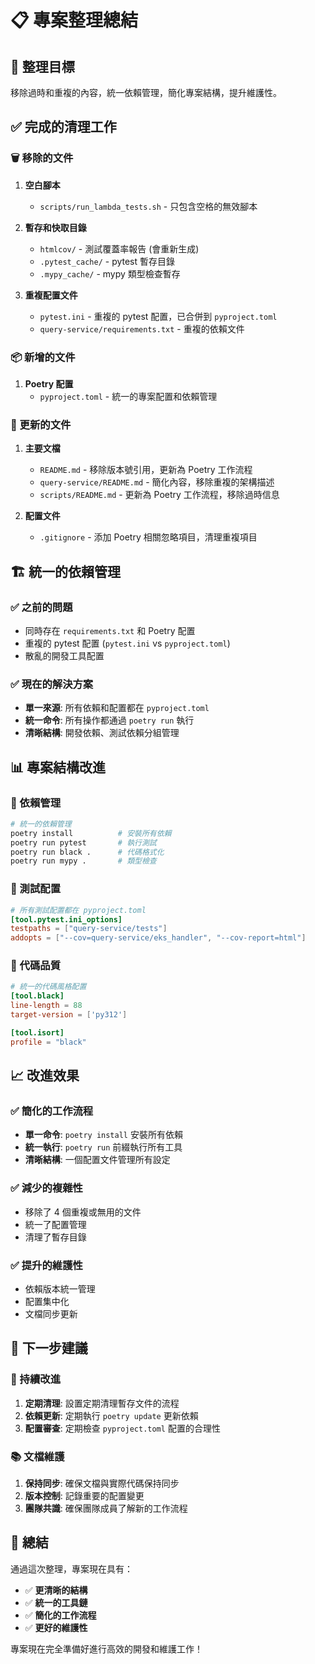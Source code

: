# 📋 專案整理總結

## 🎯 整理目標

移除過時和重複的內容，統一依賴管理，簡化專案結構，提升維護性。

## ✅ 完成的清理工作

### 🗑️ 移除的文件

1. **空白腳本**

   - `scripts/run_lambda_tests.sh` - 只包含空格的無效腳本

2. **暫存和快取目錄**

   - `htmlcov/` - 測試覆蓋率報告 (會重新生成)
   - `.pytest_cache/` - pytest 暫存目錄
   - `.mypy_cache/` - mypy 類型檢查暫存

3. **重複配置文件**
   - `pytest.ini` - 重複的 pytest 配置，已合併到 `pyproject.toml`
   - `query-service/requirements.txt` - 重複的依賴文件

### 📦 新增的文件

1. **Poetry 配置**
   - `pyproject.toml` - 統一的專案配置和依賴管理

### 🔄 更新的文件

1. **主要文檔**

   - `README.md` - 移除版本號引用，更新為 Poetry 工作流程
   - `query-service/README.md` - 簡化內容，移除重複的架構描述
   - `scripts/README.md` - 更新為 Poetry 工作流程，移除過時信息

2. **配置文件**
   - `.gitignore` - 添加 Poetry 相關忽略項目，清理重複項目

## 🏗️ 統一的依賴管理

### ✅ 之前的問題

- 同時存在 `requirements.txt` 和 Poetry 配置
- 重複的 pytest 配置 (`pytest.ini` vs `pyproject.toml`)
- 散亂的開發工具配置

### ✅ 現在的解決方案

- **單一來源**: 所有依賴和配置都在 `pyproject.toml`
- **統一命令**: 所有操作都通過 `poetry run` 執行
- **清晰結構**: 開發依賴、測試依賴分組管理

## 📊 專案結構改進

### 🔧 依賴管理

```bash
# 統一的依賴管理
poetry install          # 安裝所有依賴
poetry run pytest       # 執行測試
poetry run black .      # 代碼格式化
poetry run mypy .       # 類型檢查
```

### 🧪 測試配置

```toml
# 所有測試配置都在 pyproject.toml
[tool.pytest.ini_options]
testpaths = ["query-service/tests"]
addopts = ["--cov=query-service/eks_handler", "--cov-report=html"]
```

### 🎨 代碼品質

```toml
# 統一的代碼風格配置
[tool.black]
line-length = 88
target-version = ['py312']

[tool.isort]
profile = "black"
```

## 📈 改進效果

### ✅ 簡化的工作流程

- **單一命令**: `poetry install` 安裝所有依賴
- **統一執行**: `poetry run` 前綴執行所有工具
- **清晰結構**: 一個配置文件管理所有設定

### ✅ 減少的複雜性

- 移除了 4 個重複或無用的文件
- 統一了配置管理
- 清理了暫存目錄

### ✅ 提升的維護性

- 依賴版本統一管理
- 配置集中化
- 文檔同步更新

## 🚀 下一步建議

### 🔧 持續改進

1. **定期清理**: 設置定期清理暫存文件的流程
2. **依賴更新**: 定期執行 `poetry update` 更新依賴
3. **配置審查**: 定期檢查 `pyproject.toml` 配置的合理性

### 📚 文檔維護

1. **保持同步**: 確保文檔與實際代碼保持同步
2. **版本控制**: 記錄重要的配置變更
3. **團隊共識**: 確保團隊成員了解新的工作流程

## 🎉 總結

通過這次整理，專案現在具有：

- ✅ **更清晰的結構**
- ✅ **統一的工具鏈**
- ✅ **簡化的工作流程**
- ✅ **更好的維護性**

專案現在完全準備好進行高效的開發和維護工作！
